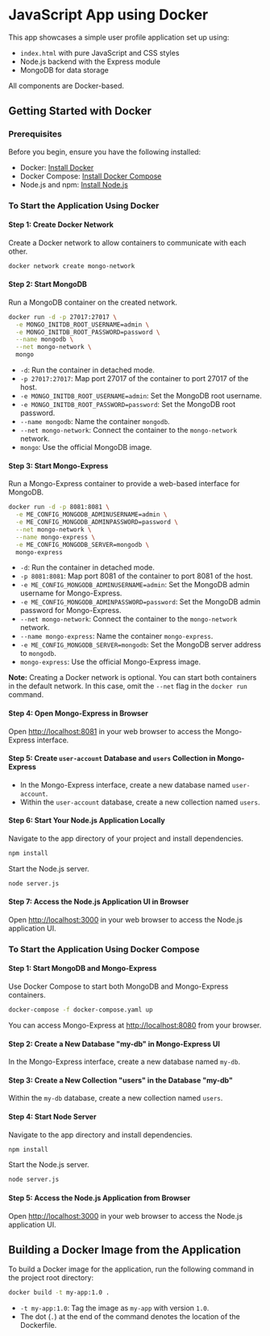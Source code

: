# JavaScript App using Docker

This app showcases a simple user profile application set up using:

- `index.html` with pure JavaScript and CSS styles
- Node.js backend with the Express module
- MongoDB for data storage

All components are Docker-based.

## Getting Started with Docker

### Prerequisites

Before you begin, ensure you have the following installed:

- Docker: [Install Docker](https://docs.docker.com/get-docker/)
- Docker Compose: [Install Docker Compose](https://docs.docker.com/compose/install/)
- Node.js and npm: [Install Node.js](https://nodejs.org/)

### To Start the Application Using Docker

#### Step 1: Create Docker Network

Create a Docker network to allow containers to communicate with each other.

```sh
docker network create mongo-network
```

#### Step 2: Start MongoDB

Run a MongoDB container on the created network.

```sh
docker run -d -p 27017:27017 \
  -e MONGO_INITDB_ROOT_USERNAME=admin \
  -e MONGO_INITDB_ROOT_PASSWORD=password \
  --name mongodb \
  --net mongo-network \
  mongo
```

- `-d`: Run the container in detached mode.
- `-p 27017:27017`: Map port 27017 of the container to port 27017 of the host.
- `-e MONGO_INITDB_ROOT_USERNAME=admin`: Set the MongoDB root username.
- `-e MONGO_INITDB_ROOT_PASSWORD=password`: Set the MongoDB root password.
- `--name mongodb`: Name the container `mongodb`.
- `--net mongo-network`: Connect the container to the `mongo-network` network.
- `mongo`: Use the official MongoDB image.

#### Step 3: Start Mongo-Express

Run a Mongo-Express container to provide a web-based interface for MongoDB.

```sh
docker run -d -p 8081:8081 \
  -e ME_CONFIG_MONGODB_ADMINUSERNAME=admin \
  -e ME_CONFIG_MONGODB_ADMINPASSWORD=password \
  --net mongo-network \
  --name mongo-express \
  -e ME_CONFIG_MONGODB_SERVER=mongodb \
  mongo-express
```

- `-d`: Run the container in detached mode.
- `-p 8081:8081`: Map port 8081 of the container to port 8081 of the host.
- `-e ME_CONFIG_MONGODB_ADMINUSERNAME=admin`: Set the MongoDB admin username for Mongo-Express.
- `-e ME_CONFIG_MONGODB_ADMINPASSWORD=password`: Set the MongoDB admin password for Mongo-Express.
- `--net mongo-network`: Connect the container to the `mongo-network` network.
- `--name mongo-express`: Name the container `mongo-express`.
- `-e ME_CONFIG_MONGODB_SERVER=mongodb`: Set the MongoDB server address to `mongodb`.
- `mongo-express`: Use the official Mongo-Express image.

**Note:** Creating a Docker network is optional. You can start both containers in the default network. In this case, omit the `--net` flag in the `docker run` command.

#### Step 4: Open Mongo-Express in Browser

Open [http://localhost:8081](http://localhost:8081) in your web browser to access the Mongo-Express interface.

#### Step 5: Create `user-account` Database and `users` Collection in Mongo-Express

- In the Mongo-Express interface, create a new database named `user-account`.
- Within the `user-account` database, create a new collection named `users`.

#### Step 6: Start Your Node.js Application Locally

Navigate to the app directory of your project and install dependencies.

```sh
npm install 
```

Start the Node.js server.

```sh
node server.js
```

#### Step 7: Access the Node.js Application UI in Browser

Open [http://localhost:3000](http://localhost:3000) in your web browser to access the Node.js application UI.

### To Start the Application Using Docker Compose

#### Step 1: Start MongoDB and Mongo-Express

Use Docker Compose to start both MongoDB and Mongo-Express containers.

```sh
docker-compose -f docker-compose.yaml up
```

You can access Mongo-Express at [http://localhost:8080](http://localhost:8080) from your browser.

#### Step 2: Create a New Database "my-db" in Mongo-Express UI

In the Mongo-Express interface, create a new database named `my-db`.

#### Step 3: Create a New Collection "users" in the Database "my-db"

Within the `my-db` database, create a new collection named `users`.

#### Step 4: Start Node Server

Navigate to the app directory and install dependencies.

```sh
npm install
```

Start the Node.js server.

```sh
node server.js
```

#### Step 5: Access the Node.js Application from Browser

Open [http://localhost:3000](http://localhost:3000) in your web browser to access the Node.js application UI.

## Building a Docker Image from the Application

To build a Docker image for the application, run the following command in the project root directory:

```sh
docker build -t my-app:1.0 .
```

- `-t my-app:1.0`: Tag the image as `my-app` with version `1.0`.
- The dot (`.`) at the end of the command denotes the location of the Dockerfile.


